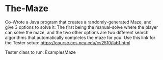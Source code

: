 # The-Maze
Co-Wrote a Java program that creates a randomly-generated Maze, and give 3 options to solve it: The first being the manual-solve where the player can solve the maze, and the two other options are two different search algorithms that automatically completes the maze for you.
Use this link for the Tester setup: https://course.ccs.neu.edu/cs2510/lab1.html

Tester class to run: ExamplesMaze
